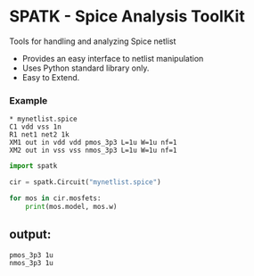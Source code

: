 # SPATK - Spice Analysis ToolKit

Tools for handling and analyzing Spice netlist

* Provides an easy interface to netlist manipulation
* Uses Python standard library only.
* Easy to Extend. 

### Example 

```spice
* mynetlist.spice
C1 vdd vss 1n
R1 net1 net2 1k
XM1 out in vdd vdd pmos_3p3 L=1u W=1u nf=1
XM2 out in vss vss nmos_3p3 L=1u W=1u nf=1
```

```python
import spatk

cir = spatk.Circuit("mynetlist.spice")

for mos in cir.mosfets:
    print(mos.model, mos.w)
``` 

**output**:
-----------
```
pmos_3p3 1u
nmos_3p3 1u
```
